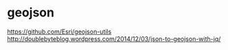 geojson
=======
https://github.com/Esri/geojson-utils <br>
http://doublebyteblog.wordpress.com/2014/12/03/json-to-geojson-with-jq/
